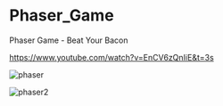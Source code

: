 # Phaser_Game

Phaser Game - Beat Your Bacon

https://www.youtube.com/watch?v=EnCV6zQnIiE&t=3s


![phaser](https://user-images.githubusercontent.com/44413511/106394267-ff885d00-63fb-11eb-9d56-6d26456bd45d.jpg)


![phaser2](https://user-images.githubusercontent.com/44413511/106394268-0020f380-63fc-11eb-862a-b321764150a4.jpg)


